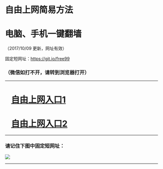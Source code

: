 ﻿# 自由上网简易方法

# 电脑、手机一键翻墙

（2017/10/09 更新，网址有效）

固定短网址：https://git.io/free99

### （微信如打不开，请转到浏览器打开）


***





# &nbsp;&nbsp; <a href="http://ft240435621.fwq-tz-1001.info/fwqtz01.html?t=10090016258 " target="_blank">自由上网入口1</a>
# &nbsp;&nbsp; <a href="http://ft2798818871.fwq-tz-1002.info/fwqtz02.html?t=10090015736 " target="_blank">自由上网入口2</a>
***

### 请记住下图中固定短网址：

<img src="https://s3-us-west-2.amazonaws.com/fwq-1001/yjfq-20170905okok.png" /> 


***

